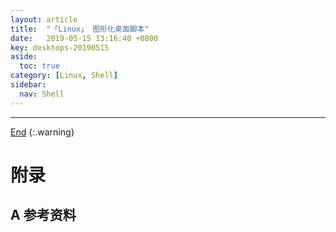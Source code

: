 ```yaml
---
layout: article
title:  "「Linux」 图形化桌面脚本"
date:   2019-05-15 13:16:40 +0800
key: desktops-20190515
aside:
  toc: true
category: [Linux, Shell]
sidebar:
  nav: Shell
---
```

<span id="head"></span>
<!--more-->




-------------------  
[End](#head)
{:.warning}  


# 附录
## A 参考资料

